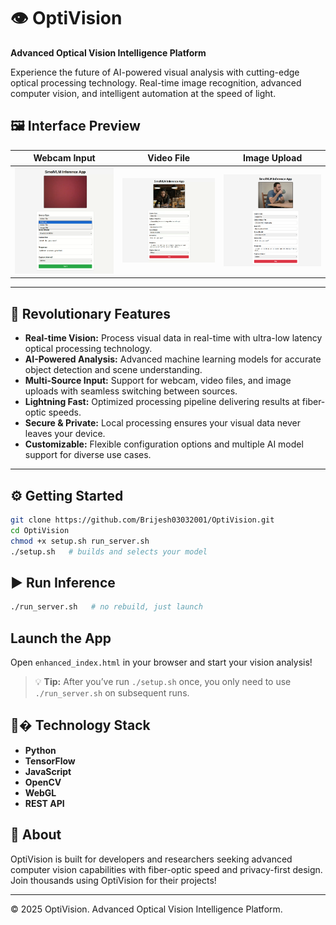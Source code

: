 
# 👁️ OptiVision

**Advanced Optical Vision Intelligence Platform**

Experience the future of AI-powered visual analysis with cutting-edge optical processing technology. Real-time image recognition, advanced computer vision, and intelligent automation at the speed of light.



## 🖼️ Interface Preview

| Webcam Input        | Video File         | Image Upload        |
| ------------------- | ------------------ | ------------------- |
| ![](demo/webcam.png) | ![](demo/video.png) | ![](demo/image.png) |


---


## 🚀 Revolutionary Features

- **Real-time Vision:** Process visual data in real-time with ultra-low latency optical processing technology.
- **AI-Powered Analysis:** Advanced machine learning models for accurate object detection and scene understanding.
- **Multi-Source Input:** Support for webcam, video files, and image uploads with seamless switching between sources.
- **Lightning Fast:** Optimized processing pipeline delivering results at fiber-optic speeds.
- **Secure & Private:** Local processing ensures your visual data never leaves your device.
- **Customizable:** Flexible configuration options and multiple AI model support for diverse use cases.

---


## ⚙️ Getting Started

```bash
git clone https://github.com/Brijesh03032001/OptiVision.git
cd OptiVision
chmod +x setup.sh run_server.sh
./setup.sh   # builds and selects your model
```

## ▶️ Run Inference
```bash
./run_server.sh   # no rebuild, just launch
```

## Launch the App
Open `enhanced_index.html` in your browser and start your vision analysis!

> 💡 **Tip:** After you’ve run `./setup.sh` once, you only need to use `./run_server.sh` on subsequent runs.


## 🧑‍� Technology Stack

- **Python**
- **TensorFlow**
- **JavaScript**
- **OpenCV**
- **WebGL**
- **REST API**


## 📖 About

OptiVision is built for developers and researchers seeking advanced computer vision capabilities with fiber-optic speed and privacy-first design. Join thousands using OptiVision for their projects!

---

&copy; 2025 OptiVision. Advanced Optical Vision Intelligence Platform.


